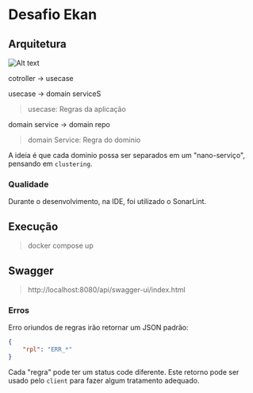 # Desafio Ekan 


## Arquitetura
![Alt text](https://herbertograca.com/wp-content/uploads/2017/03/2008-onion-architecture5.png)

cotroller -> usecase

usecase -> domain serviceS
> usecase: Regras da aplicação

domain service -> domain repo
> domain Service: Regra do dominio

A ideia é que cada dominio possa ser separados em um "nano-serviço", pensando em `clustering`.

### Qualidade
Durante o desenvolvimento, na IDE, foi utilizado o SonarLint.

## Execução
> docker compose up

## Swagger
> http://localhost:8080/api/swagger-ui/index.html

### Erros
Erro oriundos de regras irão retornar um JSON padrão:

```json
{
    "rpl": "ERR_*"
}
```

Cada "regra" pode ter um status code diferente.
Este retorno pode ser usado pelo `client` para fazer algum tratamento adequado.
